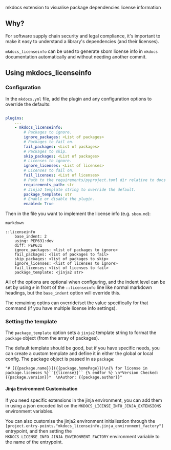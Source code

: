 mkdocs extension to visualise package dependencies license information

## Why?
For software supply chain security and legal compliance, it's important to make it easy to understand a library's dependencies (and their licenses).

``mkdocs_licenseinfo`` can be used to generate sbom license info in ``mkdocs`` documentation automatically and without needing another commit.

## Using mkdocs_licenseinfo

### Configuration

In the ``mkdocs.yml`` file, add the plugin and any configuration options to override the defaults:

```yaml

plugins:
    ...
    - mkdocs_licenseinfo:
        # Packages to ignore.
        ignore_packages: <List of packages>
        # Packages to fail on.
        fail_packages: <List of packages>
        # Packages to skip.
        skip_packages: <List of packages>
        # Licenses to ignore.
        ignore_licenses: <List of licenses>
        # Licenses to fail on.
        fail_licenses: <List of licenses>
        # Path to the requirements/pyproject.toml dir relative to docs dir (otherwise uses the working directory).
        requirements_path: str
        # Jinja2 template string to override the default.
        package_template: str
        # Enable or disable the plugin.
        enabled: True
```

Then in the file you want to implement the license info (e.g. ``sbom.md``):

```
markdown

::licenseinfo
    base_indent: 2
    using: PEP631:dev
    diff: PEP631
    ignore_packages: <list of packages to ignore>
    fail_packages: <list of packages to fail>
    skip_packages: <list of packages to skip>
    ignore_licenses: <list of licenses to ignore>
    fail_licenses: <list of licenses to fail>
    package_template: <jinja2 str>
```

All of the options are optional when configuring, and the indent level can be set by using ``#`` in front of the ``::licenseinfo`` line like normal markdown headings, but the ``base_indent`` option will override this.

The remaining optins can override/set the value specifically for that command (if you have multiple license info settings).


### Setting the template

The ``package_template`` option sets a ``jinja2`` template string to format the ``package`` object (from the array of packages).

The default template should be good, but if you have specific needs, you can create a custom template and define it in either the global or local config. The package object is passed in as ``package``:

```
"# [{{package.name}}]({{package.homePage}})\n{% for license in package.licenses %}``{{license}}`` {% endfor %} \n*Version Checked: {{package.version}}*  \nAuthor: {{package.author}}"
```

#### Jinja Environment Customisation

If you need specific extensions in the jinja environment, you can add them in using a json encoded list on the ``MKDOCS_LICENSE_INFO_JINJA_EXTENSIONS`` environment variables.


You can also customise the jinja2 environment initialisation through the ``[project.entry-points."mkdocs_licenseinfo.jinja_environment_factory"]`` entrypoint, and then setting the ``MKDOCS_LICENSE_INFO_JINJA_ENVIRONMENT_FACTORY`` environment variable to the name of the entrypoint.